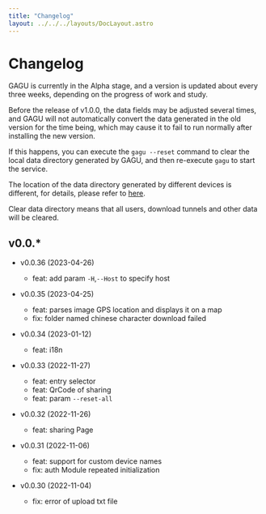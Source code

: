 ```yaml
---
title: "Changelog"
layout: ../../../layouts/DocLayout.astro
---
```


# Changelog

GAGU is currently in the Alpha stage, and a version is updated about every three weeks, depending on the progress of work and study.

Before the release of v1.0.0, the data fields may be adjusted several times, and GAGU will not automatically convert the data generated in the old version for the time being, which may cause it to fail to run normally after installing the new version.

If this happens, you can execute the `gagu --reset` command to clear the local data directory generated by GAGU, and then re-execute `gagu` to start the service.

The location of the data directory generated by different devices is different, for details, please refer to [here](/docs/getting-started/usage#Workspace).

<div class="apply-tip">
Clear data directory means that all users, download tunnels and other data will be cleared.
</div>

## v0.0.*

- v0.0.36 (2023-04-26)
  - feat: add param `-H`,`--Host` to specify host

- v0.0.35 (2023-04-25)
  - feat: parses image GPS location and displays it on a map
  - fix: folder named chinese character download failed

- v0.0.34 (2023-01-12)
  - feat: i18n

- v0.0.33 (2022-11-27)
  - feat: entry selector
  - feat: QrCode of sharing
  - feat: param `--reset-all`

- v0.0.32 (2022-11-26)
  - feat: sharing Page

- v0.0.31 (2022-11-06)
  - feat: support for custom device names
  - fix: auth Module repeated initialization

- v0.0.30 (2022-11-04)
  - fix: error of upload txt file 
